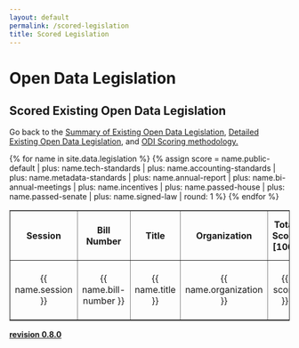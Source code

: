 ```yaml
---
layout: default
permalink: /scored-legislation
title: Scored Legislation
---
```


# Open Data Legislation
## Scored Existing Open Data Legislation
Go back to the <a target="_blank" href="/legislation">Summary of Existing Open Data Legislation</a>, <a target="_blank" href="/detailed-legislation">Detailed Existing Open Data Legislation</a>, and <a target="_blank" href="/scoring">ODI Scoring methodology.</a>
<table cellpadding="10" border="1">
	<tr>
		<th>Session</th>
		<th>Bill Number</th>
		<th>Title</th>
		<th>Organization</th>
		<th>Total Score [100]</th>
		<th>Score Public Default</th>
		<th>Score Tech Standards</th>
		<th>Score Accounting Standards</th>
		<th>Score Metadata Standards</th>
		<th>Score Annual Report</th>
		<th>Score Bi-Annual Report</th>
		<th>Score Incentives</th>
		<th>Score Passed House</th>
		<th>Score Passed Senate</th>
		<th>Score Signed Law</th>
	</tr>
{% for name in site.data.legislation %}
{% assign score = name.public-default | plus: name.tech-standards | plus: name.accounting-standards | plus: name.metadata-standards | plus: name.annual-report | plus: name.bi-annual-meetings | plus: name.incentives | plus: name.passed-house | plus: name.passed-senate | plus: name.signed-law | round: 1 %}
  <tr>
  	<td class="tablecolumn"  align="center">{{ name.session }}</td>
  	<td class="tablecolumn"  align="center">{{ name.bill-number }}</td>
  	<td class="tablecolumn largetablecolumn"  align="center">{{ name.title }}</td>
  	<td class="tablecolumn"  align="center">{{ name.organization }}</td>
  	<td class="tablecolumn"  align="center">{{ score }}</td>
  	<td class="tablecolumn"  align="center">{{ name.public-default }}</td>
  	<td class="tablecolumn"  align="center">{{ name.tech-standards }}</td>
  	<td class="tablecolumn"  align="center">{{ name.accounting-standards }}</td>
  	<td class="tablecolumn"  align="center">{{ name.metadata-standards }}</td>
  	<td class="tablecolumn"  align="center">{{ name.annual-report }}</td>
  	<td class="tablecolumn"  align="center">{{ name.bi-annual-meetings }}</td>
  	<td class="tablecolumn"  align="center">{{ name.incentives }}</td>
  	<td class="tablecolumn"  align="center">{{ name.passed-house }}</td>
  	<td class="tablecolumn"  align="center">{{ name.passed-senate }}</td>
  	<td class="tablecolumn"  align="center">{{ name.signed-law }}</td>
  </tr>
{% endfor %}
</table>

**<a target="_blank" href="https://github.com/opendatainitiative/opendatalegislation/tree/0.8.0">revision 0.8.0</a>**
